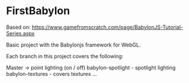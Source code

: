 # FirstBabylon

Based on: https://www.gamefromscratch.com/page/BabylonJS-Tutorial-Series.aspx

Basic project with the Babylonjs framework for WebGL. 

Each branch in this project covers the following:

Master -> point lighting (on / off)
babylon-spotlight - spotlight lighting
babylon-textures - covers textures
...
